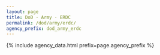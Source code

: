 ```yaml
---
layout: page
title: DoD · Army · ERDC
permalink: /dod/army/erdc/
agency_prefix: dod_army_erdc
---
```

<script>window.__AGENCY_PREFIX__ = 'erdc';</script>
{% include agency_data.html prefix=page.agency_prefix %}
